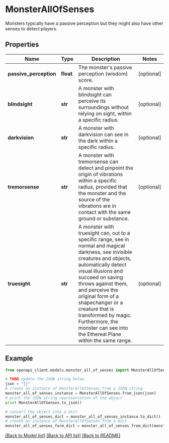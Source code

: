 # MonsterAllOfSenses

Monsters typically have a passive perception but they might also have other senses to detect players.

## Properties
Name | Type | Description | Notes
------------ | ------------- | ------------- | -------------
**passive_perception** | **float** | The monster&#39;s passive perception (wisdom) score. | [optional] 
**blindsight** | **str** | A monster with blindsight can perceive its surroundings without relying on sight, within a specific radius. | [optional] 
**darkvision** | **str** | A monster with darkvision can see in the dark within a specific radius. | [optional] 
**tremorsense** | **str** | A monster with tremorsense can detect and pinpoint the origin of vibrations within a specific radius, provided that the monster and the source of the vibrations are in contact with the same ground or substance. | [optional] 
**truesight** | **str** | A monster with truesight can, out to a specific range, see in normal and magical darkness, see invisible creatures and objects, automatically detect visual illusions and succeed on saving throws against them, and perceive the original form of a shapechanger or a creature that is transformed by magic. Furthermore, the monster can see into the Ethereal Plane within the same range. | [optional] 

## Example

```python
from openapi_client.models.monster_all_of_senses import MonsterAllOfSenses

# TODO update the JSON string below
json = "{}"
# create an instance of MonsterAllOfSenses from a JSON string
monster_all_of_senses_instance = MonsterAllOfSenses.from_json(json)
# print the JSON string representation of the object
print MonsterAllOfSenses.to_json()

# convert the object into a dict
monster_all_of_senses_dict = monster_all_of_senses_instance.to_dict()
# create an instance of MonsterAllOfSenses from a dict
monster_all_of_senses_form_dict = monster_all_of_senses.from_dict(monster_all_of_senses_dict)
```
[[Back to Model list]](../README.md#documentation-for-models) [[Back to API list]](../README.md#documentation-for-api-endpoints) [[Back to README]](../README.md)


